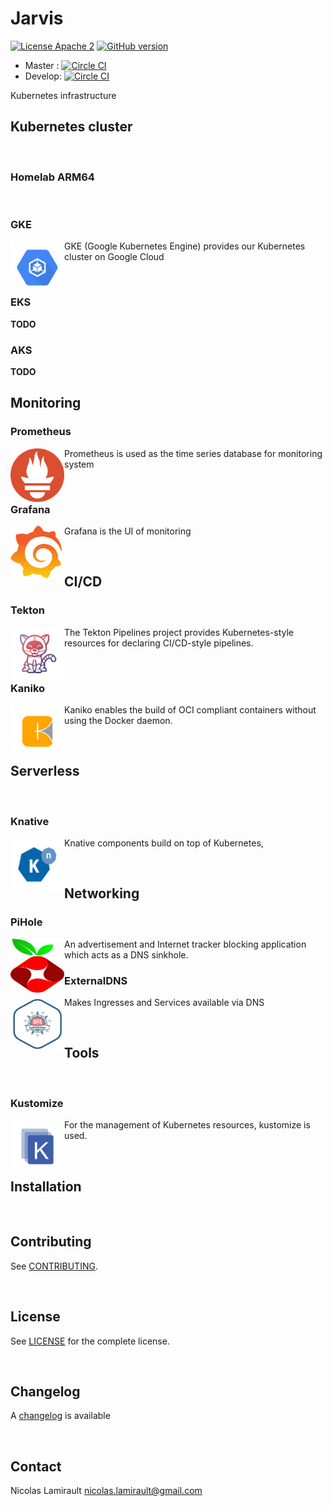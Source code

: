 # Jarvis

[![License Apache 2][badge-license]](LICENSE)
[![GitHub version](https://badge.fury.io/gh/zeiot%2Frasphome.svg)](https://badge.fury.io/gh/zeiot%2Frasphome)

* Master : [![Circle CI](https://circleci.com/gh/zeiot/jarvis/tree/master.svg?style=svg)](https://circleci.com/gh/zeiot/jarvis/tree/master)
* Develop: [![Circle CI](https://circleci.com/gh/zeiot/jarvis/tree/develop.svg?style=svg)](https://circleci.com/gh/zeiot/jarvis/tree/develop)

Kubernetes infrastructure

## Kubernetes cluster

&nbsp;

### Homelab ARM64

&nbsp;

### GKE

<img width=86 height=86 align="left" src="docs/assets/images/gke.png">

GKE (Google Kubernetes Engine) provides our Kubernetes cluster on Google Cloud

&nbsp;

### EKS

**TODO**
&nbsp;

### AKS

**TODO**
&nbsp;


## Monitoring

### Prometheus

<img width=86 height=86 align="left" src="docs/assets/images/prometheus.png">

Prometheus is used as the time series database for monitoring system

&nbsp;

### Grafana

<img width=86 height=86 align="left" src="docs/assets/images/grafana.png">

Grafana is the UI of monitoring

&nbsp;

## CI/CD

### Tekton

<img width=86 height=86 align="left" src="docs/assets/images/tekton.png">

The Tekton Pipelines project provides Kubernetes-style resources for declaring CI/CD-style pipelines.

&nbsp;

### Kaniko

<img width=86 height=86 align="left" src="docs/assets/images/kaniko.png">

Kaniko enables the build of OCI compliant containers without using the Docker daemon.

&nbsp;


## Serverless

&nbsp;

### Knative

<img width=86 height=86 align="left" src="docs/assets/images/knative.png">

Knative components build on top of Kubernetes,

&nbsp;


## Networking

### PiHole

<img width=86 height=86 align="left" src="docs/assets/images/pihole.png">

An advertisement and Internet tracker blocking application which acts as a DNS sinkhole.
&nbsp;

### ExternalDNS

<img width=86 height=86 align="left" src="docs/assets/images/externaldns.png">

Makes Ingresses and Services available via DNS

&nbsp;


## Tools

&nbsp;

### Kustomize

<img width=86 height=86 align="left" src="docs/assets/images/kustomize.png">

For the management of Kubernetes resources, kustomize is used.

&nbsp;


## Installation

&nbsp;


## Contributing

See [CONTRIBUTING](CONTRIBUTING.md).

&nbsp;


## License

See [LICENSE](LICENSE) for the complete license.

&nbsp;


## Changelog

A [changelog](ChangeLog.md) is available

&nbsp;


## Contact

Nicolas Lamirault <nicolas.lamirault@gmail.com>


[badge-license]: https://img.shields.io/badge/license-Apache2-green.svg?style=flat

[RaspberryPI]: https://www.raspberrypi.org/

[HypriotOS]: http://blog.hypriot.com/

[Kubernetes]: https://kubernetes.io/
[Grafana]: http://grafana.org/
[Prometheus]: https://prometheus.io/
[CoreDNS]: https://coredns.io
[Home Assistant]: https://home-assistant.io/

[ERDF Teleinfo]: http://www.erdf.fr/sites/default/files/ERDF-NOI-CPT_02E.pdf
